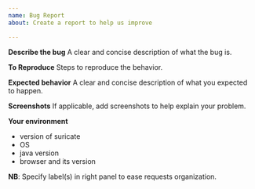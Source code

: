 ```yaml
---
name: Bug Report
about: Create a report to help us improve

---
```


**Describe the bug**
A clear and concise description of what the bug is.

**To Reproduce**
Steps to reproduce the behavior.

**Expected behavior**
A clear and concise description of what you expected to happen.

**Screenshots**
If applicable, add screenshots to help explain your problem.

**Your environment**
* version of suricate
* OS
* java version
* browser and its version

**NB**: Specify label(s) in right panel to ease requests organization.
